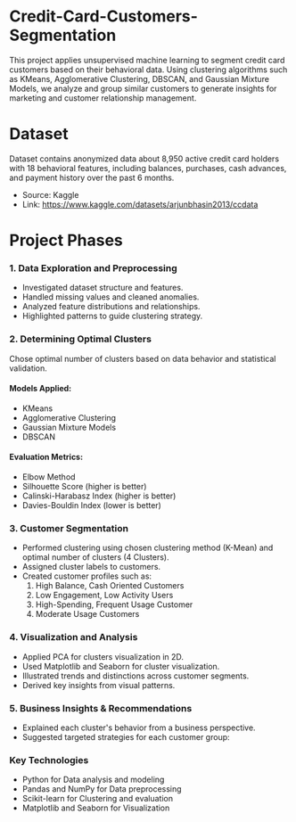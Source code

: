 # Credit-Card-Customers-Segmentation
This project applies unsupervised machine learning to segment credit card customers based on their behavioral data. Using clustering algorithms such as KMeans, Agglomerative Clustering, DBSCAN, and Gaussian Mixture Models, we analyze and group similar customers to generate insights for marketing and customer relationship management.

# Dataset
Dataset contains anonymized data about 8,950 active credit card holders with 18 behavioral features, including balances, purchases, cash advances, and payment history over the past 6 months.
- Source: Kaggle
- Link: https://www.kaggle.com/datasets/arjunbhasin2013/ccdata

# Project Phases
### 1. Data Exploration and Preprocessing
- Investigated dataset structure and features.
- Handled missing values and cleaned anomalies.
- Analyzed feature distributions and relationships.
- Highlighted patterns to guide clustering strategy.

### 2. Determining Optimal Clusters
Chose optimal number of clusters based on data behavior and statistical validation.
#### Models Applied:
- KMeans
- Agglomerative Clustering
- Gaussian Mixture Models
- DBSCAN
#### Evaluation Metrics:
- Elbow Method
- Silhouette Score (higher is better)
- Calinski-Harabasz Index (higher is better)
- Davies-Bouldin Index (lower is better)

### 3. Customer Segmentation
- Performed clustering using chosen clustering method (K-Mean) and optimal number of clusters (4 Clusters).
- Assigned cluster labels to customers.
- Created customer profiles such as:
  1. High Balance, Cash Oriented Customers
  2. Low Engagement, Low Activity Users
  3. High-Spending, Frequent Usage Customer
  4. Moderate Usage Customers

### 4. Visualization and Analysis
- Applied PCA for clusters visualization in 2D.
- Used Matplotlib and Seaborn for cluster visualization.
- Illustrated trends and distinctions across customer segments.
- Derived key insights from visual patterns.

### 5. Business Insights & Recommendations
- Explained each cluster's behavior from a business perspective.
- Suggested targeted strategies for each customer group:

### Key Technologies
- Python for Data analysis and modeling
- Pandas and NumPy for Data preprocessing
- Scikit-learn for Clustering and evaluation
- Matplotlib and Seaborn for Visualization
